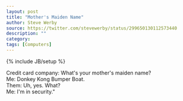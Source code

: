 ```yaml
---
layout: post
title: "Mother's Maiden Name"
author: Steve Werby
source: https://twitter.com/stevewerby/status/299650130112573440
description: ""
category:
tags: [Computers]
---
```

{% include JB/setup %}

Credit card company: What's your mother's maiden name?<br>
Me: Donkey Kong Bumper Boat.<br>
Them: Uh, yes. What?<br>
Me: I'm in security."

